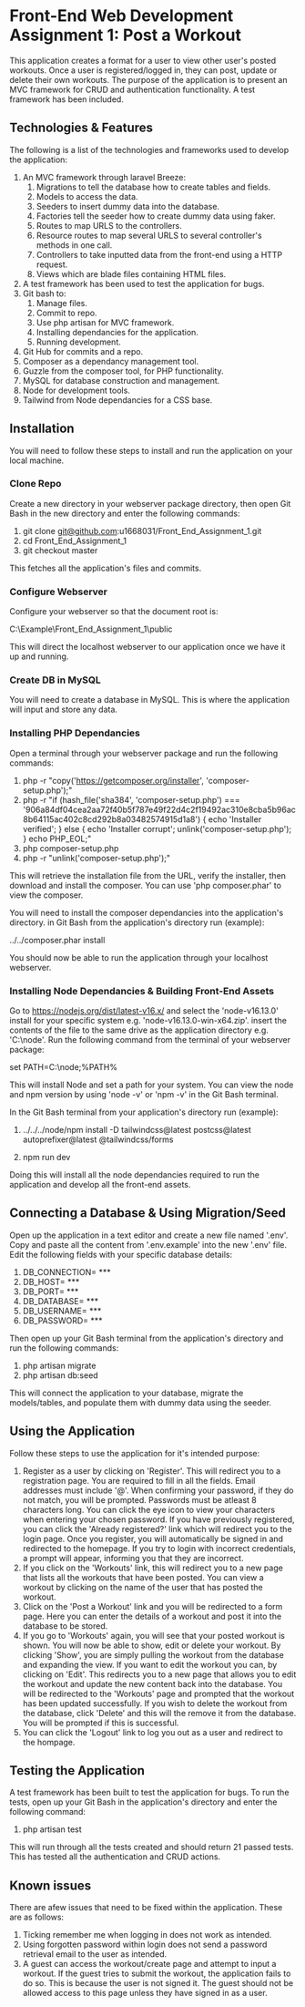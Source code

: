 # Front-End Web Development Assignment 1: Post a Workout
This application creates a format for a user to view other user's posted workouts. Once a user is registered/logged in, they can post, update or delete their own workouts. The purpose of the application is to present an MVC framework for CRUD and authentication functionality. A test framework has been included.

## Technologies & Features
The following is a list of the technologies and frameworks used to develop the application:
  1. An MVC framework through laravel Breeze:
	  1. Migrations to tell the database how to create tables and fields.
	  2. Models to access the data.
	  3. Seeders to insert dummy data into the database.
	  4. Factories tell the seeder how to create dummy data using faker.
	  5. Routes to map URLS to the controllers.
	  6. Resource routes to map several URLS to several controller's methods in one call.
	  7. Controllers to take inputted data from the front-end using a HTTP request.
	  8. Views which are blade files containing HTML files.
  2. A test framework has been used to test the application for bugs.
  3. Git bash to:
	  1. Manage files.
	  2. Commit to repo.
	  3. Use php artisan for MVC framework.
	  4. Installing dependancies for the application.
	  5. Running development.
  4. Git Hub for commits and a repo.
  4. Composer as a dependancy management tool.
  5. Guzzle from the composer tool, for PHP functionality.
  6. MySQL for database construction and management.
  7. Node for development tools.
  8. Tailwind from Node dependancies for a CSS base.

## Installation
You will need to follow these steps to install and run the application on your local machine.

### Clone Repo
Create a new directory in your webserver package directory, then open Git Bash in the new directory and enter the following commands:

  1. git clone git@github.com:u1668031/Front_End_Assignment_1.git 
  2. cd Front_End_Assignment_1
  3. git checkout master

This fetches all the application's files and commits.

### Configure Webserver
Configure your webserver so that the document root is:

C:\Example\Front_End_Assignment_1\public

This will direct the localhost webserver to our application once we have it up and running.

### Create DB in MySQL
You will need to create a database in MySQL. This is where the application will input and store any data.

### Installing PHP Dependancies
Open a terminal through your webserver package and run the following commands:

  1. php -r "copy('https://getcomposer.org/installer', 'composer-setup.php');"
  2. php -r "if (hash_file('sha384', 'composer-setup.php') === '906a84df04cea2aa72f40b5f787e49f22d4c2f19492ac310e8cba5b96ac8b64115ac402c8cd292b8a03482574915d1a8') { echo       'Installer verified'; } else { echo 'Installer corrupt'; unlink('composer-setup.php'); } echo PHP_EOL;"
  3. php composer-setup.php
  4. php -r "unlink('composer-setup.php');"

This will retrieve the installation file from the URL, verify the installer, then download and install the composer. You can use 'php composer.phar' to view the composer.

You will need to install the composer dependancies into the application's directory. in Git Bash from the application's directory run (example):

../../composer.phar install

You should now be able to run the application through your localhost webserver.

### Installing Node Dependancies & Building Front-End Assets
Go to https://nodejs.org/dist/latest-v16.x/ and select the 'node-v16.13.0' install for your specific system e.g. 'node-v16.13.0-win-x64.zip'.
insert the contents of the file to the same drive as the application directory e.g. 'C:\node\'.
Run the following command from the terminal of your webserver package:

set PATH=C:\node;%PATH%

This will install Node and set a path for your system. You can view the node and npm version by using 'node -v' or 'npm -v' in the Git Bash terminal.

In the Git Bash terminal from your application's directory run (example):

  1. ../../../node/npm install -D tailwindcss@latest postcss@latest autoprefixer@latest @tailwindcss/forms

  2. npm run dev

Doing this will install all the node dependancies required to run the application and develop all the front-end assets.

## Connecting a Database & Using Migration/Seed
Open up the application in a text editor and create a new file named '.env'.
Copy and paste all the content from '.env.example' into the new '.env' file.
Edit the following fields with your specific database details:

  1. DB_CONNECTION= ***
  2. DB_HOST= ***
  3. DB_PORT= ***
  4. DB_DATABASE= ***
  5. DB_USERNAME= ***
  6. DB_PASSWORD= ***

Then open up your Git Bash terminal from the application's directory and run the following commands:

  1. php artisan migrate
  2. php artisan db:seed

This will connect the application to your database, migrate the models/tables, and populate them with dummy data using the seeder.


## Using the Application
Follow these steps to use the application for it's intended purpose:

  1. Register as a user by clicking on 'Register'. This will redirect you to a registration page. You are required to fill in all the fields. Email addresses must include '@'.    When confirming your password, if they do not match, you will be prompted. Passwords must be atleast 8 characters long. You can click the eye icon to view your characters when  entering your chosen password. If you have previously registered, you can click the 'Already registered?' link which will redirect you to the login page. Once you register, you will automatically be signed in and redirected to the homepage. If you try to login with incorrect credentials, a prompt will appear, informing you that they are incorrect.
  2. If you click on the 'Workouts' link, this will redirect you to a new page that lists all the workouts that have been posted. You can view a workout by clicking on the name of the user that has posted the workout.
  3. Click on the 'Post a Workout' link and you will be redirected to a form page. Here you can enter the details of a workout and post it into the database to be stored.
  4. If you go to 'Workouts' again, you will see that your posted workout is shown. You will now be able to show, edit or delete your workout. By clicking 'Show', you are simply pulling the workout from the database and expanding the view. If you want to edit the workout you can, by clicking on 'Edit'. This redirects you to a new page that allows you to edit the workout and update the new content back into the database. You will be redirected to the 'Workouts' page and prompted that the workout has been updated successfully. If you wish to delete the workout from the database, click 'Delete' and this will the remove it from the database. You will be prompted if this is successful.
  5. You can click the 'Logout' link to log you out as a user and redirect to the hompage.

## Testing the Application
A test framework has been built to test the application for bugs. To run the tests, open up your Git Bash in the application's directory and enter the following command:

  1. php artisan test

This will run through all the tests created and should return 21 passed tests. This has tested all the authentication and CRUD actions.

## Known issues
There are afew issues that need to be fixed within the application. These are as follows:

1. Ticking remember me when logging in does not work as intended.
2. Using forgotten password within login does not send a password retrieval email to the user as intended.
3. A guest can access the workout/create page and attempt to input a workout. If the guest tries to submit the workout, the application fails to do so. This is because the user is not signed it. The guest should not be allowed access to this page unless they have signed in as a user.
